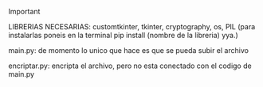 > [!IMPORTANT]
> LIBRERIAS NECESARIAS: customtkinter, tkinter, cryptography, os, PIL (para instalarlas poneis en la terminal pip install (nombre de la libreria) yya.)
>
main.py: de momento lo unico que hace es que se pueda subir el archivo

encriptar.py: encripta el archivo, pero no esta conectado con el codigo de main.py
